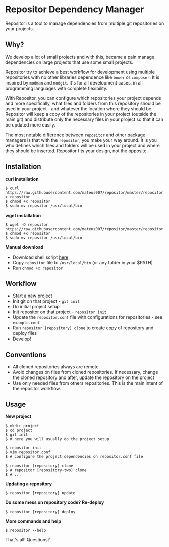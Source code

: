 Repositor Dependency Manager
=========

Repositor is a tool to manage dependencies from multiple git repositories on your projects.

## Why?

We develop a lot of small projects and with this, became a pain manage dependencies on large projects that use some small projects.

Repositor try to achieve a best workflow for development using multiple repositories with no other libraries dependence like `bower` or `composer`. It is inspired by `modman` and `modgit`. It's for all development cases, in all programming languages with complete flexibility.

With Repositor, you can configure which repositories your project depends and more specifically, what files and folders from this repository should be used in your project - and whatever the location where they should be. Repositor will keep a copy of the repositories in your project (outside the main git) and distribute only the necessary files in your project so that it can be updated more easily.

The most notable difference between `repositor` and other package managers is that with the `repositor`, you make your way around. It is you who defines which files and folders will be used in your project and where they should be inserted. Repositor fits your design, not the opposite.

## Installation

**curl installation**

    $ curl https://raw.githubusercontent.com/mateus007/repositor/master/repositor > repositor
    $ chmod +x repositor
    $ sudo mv repositor /usr/local/bin

**wget installation**

    $ wget -O repositor https://raw.githubusercontent.com/mateus007/repositor/master/repositor
    $ chmod +x repositor
    $ sudo mv repositor /usr/local/bin

**Manual download**

* Download shell script [here](https://raw.githubusercontent.com/mateus007/repositor/master/repositor)
* Copy `repositor` file to `/usr/local/bin` (or any folder in your $PATH)
* Run `chmod +x repositor`

## Workflow

- Start a new project
- Init git on that project - `git init`
- Do initial project setup
- Init repositor on that project - `repositor init`
- Update the `repositor.conf` file with configurations for repositories - see `example.conf`
- Run `repositor [repository] clone` to create copy of repository and deploy files
- Develop!

## Conventions

- All cloned repositories always are remote
- Avoid changes on files from cloned repositories. If necessary, change the cloned repository and after, update the repository on the project
- Use only needed files from others repositories. This is the main intent of the repositor workflow.

## Usage

**New project**

    $ mkdir project
    $ cd project
    $ git init
    $ # here you will usually do the project setup

    $ repositor init
    $ vim repositor.conf
    $ # configure the project dependencies on repositor.conf file

    $ repositor [repository] clone
    $ # repositor [repository-two] clone
    $ # ...

**Updating a repository**

    $ repositor [repository] update

**Do some mess on repository code? Re-deploy**

    $ repositor [repository] deploy

**More commands and help**

    $ repositor --help

That's all! Questions?